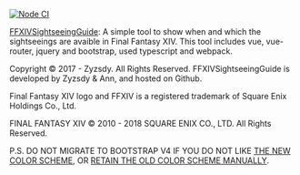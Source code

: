 <a target="_blank" rel="noopener noreferrer" href="https://github.com/AnnAngela/FFXIVSightseeingGuide/actions/workflows/nodejs.yml"><img src="https://github.com/AnnAngela/FFXIVSightseeingGuide/workflows/Node%20CI/badge.svg" alt="Node CI" style="max-width:100%;"></a>

[FFXIVSightseeingGuide](https://annangela.github.io/FFXIVSightseeingGuide/#/): A simple tool to show when and which the sightseeings are avaible in Final Fantasy XIV. This tool includes vue, vue-router, jquery and bootstrap, used typescript and webpack.

Copyright © 2017 - Zyzsdy. All Rights Reserved. FFXIVSightseeingGuide is developed by Zyzsdy & Ann, and hosted on Github. 

Final Fantasy XIV logo and FFXIV is a registered trademark of Square Enix Holdings Co., Ltd.

FINAL FANTASY XIV © 2010 - 2018 SQUARE ENIX CO., LTD. All Rights Reserved.

P.S. DO NOT MIGRATE TO BOOTSTRAP V4 IF YOU DO NOT LIKE [THE NEW COLOR SCHEME](https://getbootstrap.com/docs/4.1/utilities/colors/), OR [RETAIN THE OLD COLOR SCHEME MANUALLY](https://github.com/AnnAngela/FFXIVSightseeingGuide/blob/master/src/components/home.vue#L65-L149).
